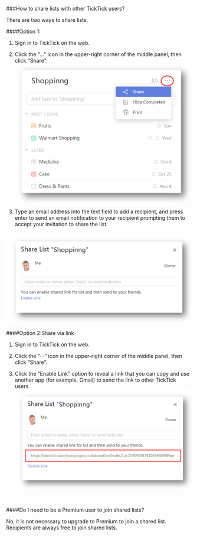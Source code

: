###How to share lists with other TickTick users?

There are two ways to share lists.

####Option 1:

1. Sign in to TickTick on the web.

2. Click the "..." icon in the upper-right corner of the middle panel, then click "Share".
![](web2-share.png)

3. Type an email address into the text field to add a recipient, and press enter to send an email notification to your recipient prompting them to accept your invitation to share the list.

![](../images/web2-shareemail.png)


####Option 2:Share via link

1. Sign in to TickTick on the web.

2. Click the “···” icon in the upper-right corner of the middle panel, then click “Share”.

3. Click the “Enable Link” option to reveal a link that you can copy and use another app (for example, Gmail) to send the link to other TickTick users.
![](../images/web2-sharevialink.png)

<br />

####Do I need to be a Premium user to join shared lists?

No, it is not necessary to upgrade to Premium to join a shared list. Recipients are always free to join shared lists.




